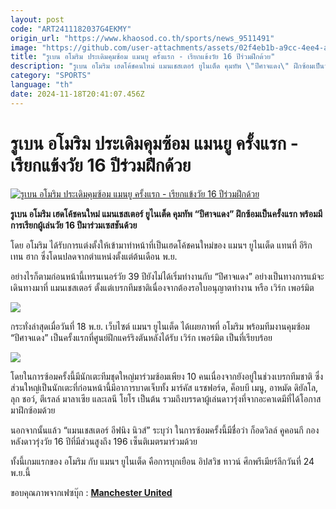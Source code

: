 ```yaml
---
layout: post
code: "ART2411182037G4EKMY"
origin_url: "https://www.khaosod.co.th/sports/news_9511491"
image: "https://github.com/user-attachments/assets/02f4eb1b-a9cc-4ee4-af0d-3f0c630114a3"
title: "รูเบน อโมริม ประเดิมคุมซ้อม แมนยู ครั้งแรก - เรียกแข้งวัย 16 ปีร่วมฝึกด้วย"
description: "รูเบน อโมริม เฮดโค้ชคนใหม่ แมนเชสเตอร์ ยูไนเต็ด คุมทัพ \"ปีศาจแดง\" ฝึกซ้อมเป็นวันแรก พร้อมมีการเรียกผู้เล่นวัย 16 ปีมาร่วมเซสชันด้วย"
category: "SPORTS"
language: "th"
date: 2024-11-18T20:41:07.456Z
---
```


# รูเบน อโมริม ประเดิมคุมซ้อม แมนยู ครั้งแรก - เรียกแข้งวัย 16 ปีร่วมฝึกด้วย

[![รูเบน อโมริม ประเดิมคุมซ้อม แมนยู ครั้งแรก - เรียกแข้งวัย 16 ปีร่วมฝึกด้วย](https://www.khaosod.co.th/wpapp/uploads/2024/11/amorim-training-2442.jpg "รูเบน อโมริม ประเดิมคุมซ้อม แมนยู ครั้งแรก - เรียกแข้งวัย 16 ปีร่วมฝึกด้วย")](https://www.khaosod.co.th/wpapp/uploads/2024/11/amorim-training-2442.jpg)

**รูเบน อโมริม เฮดโค้ชคนใหม่ แมนเชสเตอร์ ยูไนเต็ด คุมทัพ “ปีศาจแดง” ฝึกซ้อมเป็นครั้งแรก พร้อมมีการเรียกผู้เล่นวัย 16 ปีมาร่วมเซสชันด้วย**

โดย อโมริม ได้รับการแต่งตั้งให้เข้ามาทำหน้าที่เป็นเฮดโค้ชคนใหม่ของ แมนฯ ยูไนเต็ด แทนที่ อีริก เทน ฮาก ซึ่งโดนปลดจากตำแหน่งตั้งแต่ต้นเดือน พ.ย.

อย่างไรก็ตามก่อนหน้านี้เทรนเนอร์วัย 39 ปียังไม่ได้เริ่มทำงานกับ “ปีศาจแดง” อย่างเป็นทางการแม้จะเดินทางมาที่ แมนเชสเตอร์ ตั้งแต่เบรกทีมชาติเนื่องจากต้องรอใบอนุญาตทำงาน หรือ เวิร์ก เพอร์มิต

![](https://www.khaosod.co.th/wpapp/uploads/2024/11/467472405_1151640976322430_646464794779816841_n.jpg)



กระทั่งล่าสุดเมื่อวันที่ 18 พ.ย. เว็บไซต์ แมนฯ ยูไนเต็ด ได้เผยภาพที่ อโมริม พร้อมทีมงานคุมซ้อม “ปีศาจแดง” เป็นครั้งแรกที่ศูนย์ฝึกแคร์ริงตันหลังได้รับ เวิร์ก เพอร์มิต เป็นที่เรียบร้อย

![](https://www.khaosod.co.th/wpapp/uploads/2024/11/467475283_1151641129655748_102051127152460584_n.jpg)

โดยในการซ้อมครั้งนี้มีนักเตะทีมชุดใหญ่มาร่วมซ้อมเพียง 10 คนเนื่องจากยังอยู่ในช่วงเบรกทีมชาติ ซึ่งส่วนใหญ่เป็นนักเตะที่ก่อนหน้านี้มีอาการบาดเจ็บทั้ง มาร์คัส แรชฟอร์ด, ค็อบบี เมนู, อาหมัด ดิยัลโล, ลุก ชอว์, ตีเรลล์ มาลาเซีย และเลนี โยโร เป็นต้น รวมถึงบรรดาผู้เล่นดาวรุ่งที่จากอะคาเดมีที่ได้โอกาสมาฝึกซ้อมด้วย

นอกจากนั้นแล้ว “แมนเชสเตอร์ อีฟนิง นิวส์” ระบุว่า ในการซ้อมครั้งนี้มีชื่อว่า ก็อดวิลล์ คูคอนกี กองหลังดาวรุ่งวัย 16 ปีที่มีส่วนสูงถึง 196 เซ็นติเมตรมาร่วมด้วย

ทั้งนี้เกมแรกของ อโมริม กับ แมนฯ ยูไนเต็ด คือการบุกเยือน อิปสวิช ทาวน์ ศึกพรีเมียร์ลีกวันที่ 24 พ.ย.นี้

ขอบคุณภาพจากเฟซบุ๊ก : [**Manchester United**](https://www.facebook.com/manchesterunited?__cft__[0]=AZUpgEP-AkXS3kjoca-RpeMiNajn-R4YJeHEThveSBa_g9QKR33H9d9XgmnQJ1h4PYCIJ9AFeaktSttEmFWTryJa71ykoLBdCRoyP_2oQ1iF01biDRh2tijqzKl4ZiS6C9T4XhKnQQLTqwdychoMa7cjJuu-Y0BArZIJYUit72co2-XFX6MpM7CZxNwRwzLQdMc&__tn__=-UC%2CP-R)
